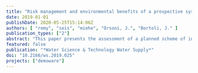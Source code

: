 ```yaml
---
title: "Risk management and environmental benefits of a prospective system for indirect potable reuse of municipal wastewater in France"
date: 2019-01-01
publishDate: 2020-05-25T15:14:06Z
authors: [ "remy", "seis", "miehe", "Orsoni, J.", "Bortoli, J." ]
publication_types: ["2"]
abstract: "This paper presents the assessment of a planned scheme of indirect potable reuse (IPR) in the Vende´e region of France in its potential risks for human health and ecosystems, and also in its overall environmental impacts. Methods of risk assessment (quantitative microbial and chemical risk assessment) and life cycle assessment (LCA) are used to characterize the risk associated with the use of reclaimed water for IPR, but also the environmental benefits compared with other options for additional drinking water supply. The LCA results show that IPR is competitive with other options of water supply in its energy demand and greenhouse gas emissions. Pathogens as the main health hazard are controlled effectively by existing and planned preventive measures. For chemicals the number of potentially relevant substances could be reduced substantially by the assessment."
featured: false
publication: "*Water Science & Technology Water Supply*"
doi: "10.2166/ws.2019.025"
projects: ["demoware"]
---
```


